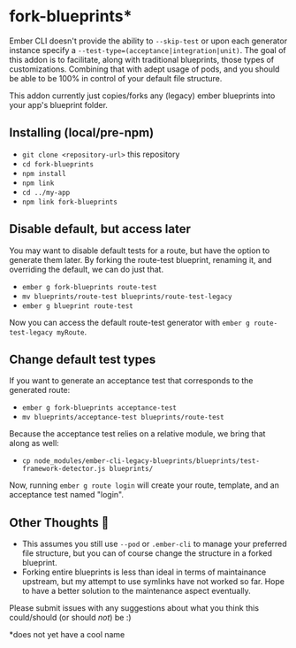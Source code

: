 # fork-blueprints*

Ember CLI doesn't provide the ability to `--skip-test` or upon each generator instance specify a `--test-type=(acceptance|integration|unit)`. The goal of this addon is to facilitate, along with traditional blueprints, those types of customizations. Combining that with adept usage of pods, and you should be able to be 100% in control of your default file structure.

This addon currently just copies/forks any (legacy) ember blueprints into your app's blueprint folder.

## Installing (local/pre-npm)

* `git clone <repository-url>` this repository
* `cd fork-blueprints`
* `npm install`
* `npm link`
* `cd ../my-app`
* `npm link fork-blueprints`

## Disable default, but access later

You may want to disable default tests for a route, but have the option to generate them later. By forking the route-test blueprint, renaming it, and overriding the default, we can do just that.

* `ember g fork-blueprints route-test`
* `mv blueprints/route-test blueprints/route-test-legacy`
* `ember g blueprint route-test`

Now you can access the default route-test generator with `ember g route-test-legacy myRoute`.

## Change default test types

If you want to generate an acceptance test that corresponds to the generated route:

* `ember g fork-blueprints acceptance-test`
* `mv blueprints/acceptance-test blueprints/route-test`

Because the acceptance test relies on a relative module, we bring that along as well:

* `cp node_modules/ember-cli-legacy-blueprints/blueprints/test-framework-detector.js blueprints/`

Now, running `ember g route login` will create your route, template, and an acceptance test named "login".

## Other Thoughts 🚿

* This assumes you still use `--pod` or `.ember-cli` to manage your preferred file structure, but you can of course change the structure in a forked blueprint.
* Forking entire blueprints is less than ideal in terms of maintainance upstream, but my attempt to use symlinks have not worked so far. Hope to have a better solution to the maintenance aspect eventually.

Please submit issues with any suggestions about what you think this could/should (or should *not*) be :)

*does not yet have a cool name
